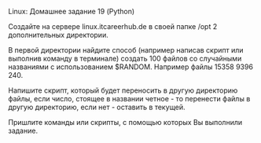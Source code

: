 Linux: Домашнее задание 19 (Python)


Создайте на сервере linux.itcareerhub.de в своей папке /opt 2 дополнительных директории. 

В первой директории найдите способ (например написав скрипт или выполнив команду в терминале) создать 100 файлов со случайными названиями с использованием $RANDOM. Например файлы  15358 9396 240.

Напишите скрипт, который будет переносить в другую директорию файлы, если число, стоящее в названии четное - то перенести файлы в другую директорию, если нет - оставить в текущей. 

Пришлите команды или скрипты, с помощью которых Вы выполнили задание.